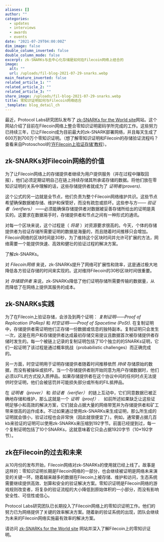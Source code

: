 ```yaml
---
aliases: []
author: ""
categories:
  - updates
  - interviews
  - awards
  - events
date: "2021-07-29T04:00:00Z"
dim_image: false
double_column_inverted: false
double_column_mode: false
excerpt: zk-SNARKs与去中心化存储是如何在Filecoin网络上结合的
image:
  alt: ""
  url: /uploads/fil-blog-2021-07-29-snarks.webp
main_feature_inverted: false
related_article_1: ""
related_article_2: ""
related_article_3: ""
share_image: /uploads/fil-blog-2021-07-29-snarks.webp
title: 零知识证明如何与Filecoin网络结合
_template: blog_detail_ch
---
```


最近，Protocol Labs研究团队发布了 [zk-SNARKs for the World site](https://research.protocol.ai/sites/snarks/)网站。这个网站介绍了目前在Filecoin网络上整合零知识证明密码学所完成的工作。这些努力已持续三年，已让Filecoin成为目前最大的zk-SNARK部署网络，并且每天生成了600万到700万个零知识证明。（想了解零知识证明和Filecoin的存储验证流程吗？查看来自Protoschool的[‘在Filecoin上验证存储’教程](https://proto.school/verifying-storage-on-filecoin)）。

## **zk-SNARKs对Filecoin网络的价值**

为了让Filecoin网络上的存储提供者继续为用户提供服务（并在过程中赚取回报），他们必须定期证明自己在链上持续存储其所承诺存储的数据。将他们放在零知识证明的关系中理解的话，这些存储提供者就成为了 _证明者(provers)_.

这个公式的另一边就是全节点，他们负责为整个Filecoin网络维护共识。这些节点希望确保数据被存储、维护和保管好，而没有疏忽或损坏。这些参与方—— _验证者（verifiers）_ ——必须能确保存储提供者对数据被妥善存储所给出的证明是真实的。这要求在数据易手时，存储提供者和节点之间有一种形式的通讯。

对每一个区块来说，这个过程是（ _将是_ ）对资源要求很高的。今天，个体的存储提供者为验证存储所需要证明的数据是海量的，而且随着时间推移只会增加。Filecoin网络的区块时间是30秒，为了维持这个区块时间并允许可扩展的方法，网络需要一个能提供快速、高效和健壮的验证过程的解决方案。

了解zk-SNARKs。

对 _Filecoin网络_ 来说，zk-SNARKs提升了网络可扩展性和效率，这是通过极大地降低各方验证存储的时间来实现的。这对维持Filecoin的30秒区块时间很重要。

对 _存储提供者_ 来说，zk-SNARKs降低了他们证明存储所需要传输的数据量，从而降低了在网络上提供其服务的成本。

## **zk-SNARKs实践**

为了在Filecoin上验证存储，会涉及到两个证明： _复制证明——Proof of Replication (PoRep)_ 和 _时空证明——Proof of Spacetime (PoSt)._ 在复制证明中，存储提供者需证明他们正存储一份数据或信息的独特副本。复制证明只会发生一次，这是在用户和存储提供者达成最初存储交易提议且数据首次被存储提供者存储时发生的。每一个被链上记录的复制证明包括了10个独立的的SNARKs证明，它们一起证明了该过程是通过概率挑战（probabilistic challenges）而正确完成的。

另一方面，时空证明用于证明存储提供者随着时间推移依然 _持续_ 存储原始的数据，而没有被操纵或损坏。当一个存储提供者刚开始同意为用户存储数据时，他们必须以FIL的方式投入质押品。如果存储提供者在这个协议中间的任何时点无法提供时空证明，他们会被惩罚并可能损失部分或所有的FIL抵押品。

在 _证明者（prover）_ 和 _验证者（verifier）_ 的链上互动中，它们同意数据已被正确地存储和维护，那么这就是一个 *证明（proof）.*　如前所述如果缺乏让这些证明足够小和高效的解决方案，它们就会占据大量的网络带宽并为存储提供者和矿工带来很高的运作成本。不过如果通过使用zk-SNARKs来生成证明，那么所生成的证明就会很小，验证过程也会非常快（因此就很便宜了）。例如，通常要占据几百kb来验证的证明可以使用zk-SNARKs来压缩到192字节。前面已经提到过，每一个复制证明包括了10个SNARKs，这就意味着它只会占据1920字节（10\*192字节）。

## **zk在Filecoin的过去和未来**

从10月份的发布开始，Filecoin网络对zk-SNARKs的使用就已经上线了。故事是这样的：零知识证明长期是Filecoin网络的一部分，也会继续被证明是网络未来演变的关键一环。随着越来越多的数据在Filecoin上被存储、维护和访问，生态系统需要继续提供高效、划算和安全的验证解决方案。零知识证明是Filecoin网络的游戏规则改变者，将复杂的验证流程的大小降低到原始体积的一小部分，而没有影响安全性、可信性或信心。

Protocol Labs研究团队已长期投入了Filecoin网络上的零知识证明工作。他们的努力已为网络提供了关键的效率解决方案。随着新的验证系统的出现，团队会继续为未来的Filecoin网络实施最有效率的解决方案。

请访问 [zk-SNARKs for the World site](https://research.protocol.ai/sites/snarks/) 网站并深入了解Filecoin上的零知识证明。
